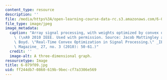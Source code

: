 ```yaml
---
content_type: resource
description: ''
file: /media/https%3A/open-learning-course-data-rc.s3.amazonaws.com/6-079-introduction-to-convex-optimization-fall-2009/ff244db70860619b9beccf7a3306e569_6-079f09.jpg
file_type: image/jpeg
image_metadata:
  caption: "Array signal processing, with weights optimized by convex optimization.\
    \ (\xA9 2010 IEEE. Used with permission. Source: Jacob Mattingley and Stephen\
    \ Boyd. \"Real-Time Convex Optimization in Signal Processing.\" _IEEE Signal Processing\
    \ Magazine_ 27, no. 3 (2010): 50-61.)"
  credit: ''
  image-alt: A three-dimensional graph.
resourcetype: Image
title: 6-079f09.jpg
uid: ff244db7-0860-619b-9bec-cf7a3306e569
---
```

